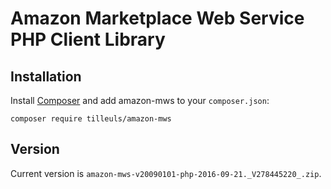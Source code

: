 Amazon Marketplace Web Service PHP Client Library
=================================================

Installation
------------

Install [Composer](http://getcomposer.org/) and add amazon-mws to your `composer.json`:

    composer require tilleuls/amazon-mws

Version
-------

Current version is `amazon-mws-v20090101-php-2016-09-21._V278445220_.zip`.
